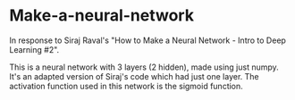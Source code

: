 # Make-a-neural-network
In response to Siraj Raval's "How to Make a Neural Network - Intro to Deep Learning #2".

This is a neural network with 3 layers (2 hidden), made using just numpy. It's an adapted version of Siraj's code which had just one layer. The activation function used in this network is the sigmoid function.
